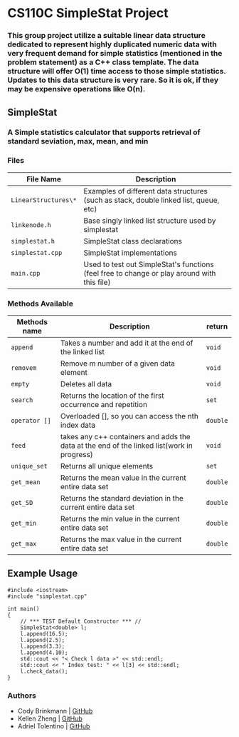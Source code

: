 # CS110C SimpleStat Project


### This group project utilize a suitable linear data structure dedicated to represent highly duplicated numeric data with very frequent demand for simple statistics (mentioned in the problem statement) as a C++ class template. The data structure will offer O(1) time access to those simple statistics. Updates to this data structure is very rare. So it is ok, if they may be expensive operations like O(n).


## SimpleStat
### A Simple statistics calculator that supports retrieval of standard seviation, max, mean, and min


### Files
File Name | Description
--- | ---
`LinearStructures\*` | Examples of different data structures (such as stack, double linked list, queue, etc)
`linkenode.h` | Base singly linked list structure used by simplestat
`simplestat.h` | SimpleStat class declarations
`simplestat.cpp` | SimpleStat implementations
`main.cpp` | Used to test out SimpleStat's functions (feel free to change or play around with this file)


### Methods Available
Methods name | Description | return
--- | --- | ---
`append` | Takes a number and add it at the end of the linked list | `void`
`removem` | Remove m number of a given data element | `void`
`empty` | Deletes all data | `void`
`search` | Returns the location of the first occurrence and repetition | `set`
`operator []` | Overloaded [], so you can access the nth index data | `double`
`feed` | takes any c++ containers and adds the data at the end of the linked list(work in progress) | `void`
`unique_set` | Returns all unique elements | `set`
`get_mean` | Returns the mean value in the current entire data set | `double`
`get_SD` | Returns the standard deviation in the current entire data set | `double`
`get_min` | Returns the min value in the current entire data set | `double`
`get_max` | Returns the max value in the current entire data set  | `double`


## Example Usage
```
#include <iostream>
#include "simplestat.cpp"

int main()
{
    // *** TEST Default Constructor *** //
    SimpleStat<double> l;
    l.append(16.5);
    l.append(2.5);
    l.append(3.3);
    l.append(4.10);
    std::cout << "< Check l data >" << std::endl;
    std::cout << " Index test: " << l[3] << std::endl;
    l.check_data();
}
```

### Authors
* Cody Brinkmann | [GitHub](https://github.com/CodyBrinkmann)
* Kellen Zheng | [GitHub](https://github.com/kellenzheng)
* Adriel Tolentino | [GitHub](https://github.com/adrielt07)
